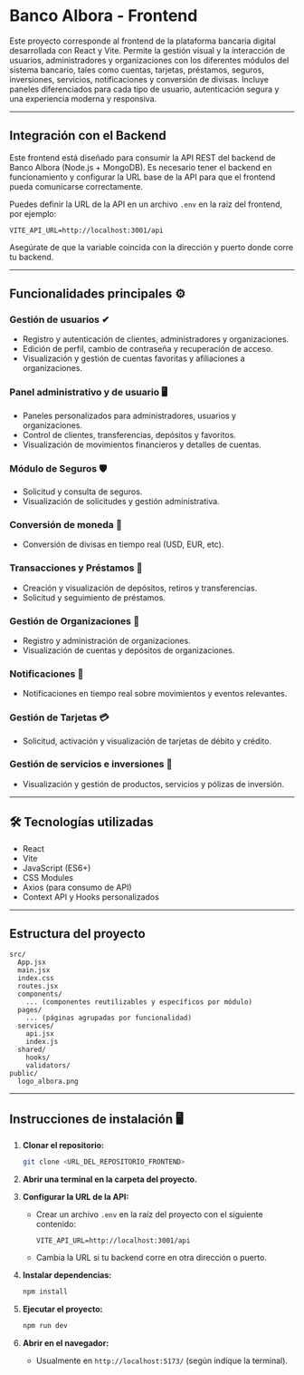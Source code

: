 # Banco Albora - Frontend

Este proyecto corresponde al frontend de la plataforma bancaria digital desarrollada con React y Vite. Permite la gestión visual y la interacción de usuarios, administradores y organizaciones con los diferentes módulos del sistema bancario, tales como cuentas, tarjetas, préstamos, seguros, inversiones, servicios, notificaciones y conversión de divisas. Incluye paneles diferenciados para cada tipo de usuario, autenticación segura y una experiencia moderna y responsiva.

---

## Integración con el Backend

Este frontend está diseñado para consumir la API REST del backend de Banco Albora (Node.js + MongoDB). Es necesario tener el backend en funcionamiento y configurar la URL base de la API para que el frontend pueda comunicarse correctamente.

Puedes definir la URL de la API en un archivo `.env` en la raíz del frontend, por ejemplo:

```
VITE_API_URL=http://localhost:3001/api
```

Asegúrate de que la variable coincida con la dirección y puerto donde corre tu backend.

---

## Funcionalidades principales ⚙

### Gestión de usuarios ✔
- Registro y autenticación de clientes, administradores y organizaciones.
- Edición de perfil, cambio de contraseña y recuperación de acceso.
- Visualización y gestión de cuentas favoritas y afiliaciones a organizaciones.

### Panel administrativo y de usuario 🖥️
- Paneles personalizados para administradores, usuarios y organizaciones.
- Control de clientes, transferencias, depósitos y favoritos.
- Visualización de movimientos financieros y detalles de cuentas.

### Módulo de Seguros 🛡️
- Solicitud y consulta de seguros.
- Visualización de solicitudes y gestión administrativa.

### Conversión de moneda 💸
- Conversión de divisas en tiempo real (USD, EUR, etc).

### Transacciones y Préstamos 🏦
- Creación y visualización de depósitos, retiros y transferencias.
- Solicitud y seguimiento de préstamos.

### Gestión de Organizaciones 🏢
- Registro y administración de organizaciones.
- Visualización de cuentas y depósitos de organizaciones.

### Notificaciones 📰
- Notificaciones en tiempo real sobre movimientos y eventos relevantes.

### Gestión de Tarjetas 💳
- Solicitud, activación y visualización de tarjetas de débito y crédito.

### Gestión de servicios e inversiones 🧾
- Visualización y gestión de productos, servicios y pólizas de inversión.

---

## 🛠️ Tecnologías utilizadas

- React
- Vite
- JavaScript (ES6+)
- CSS Modules
- Axios (para consumo de API)
- Context API y Hooks personalizados

---

## Estructura del proyecto

```
src/
  App.jsx
  main.jsx
  index.css
  routes.jsx
  components/
    ... (componentes reutilizables y específicos por módulo)
  pages/
    ... (páginas agrupadas por funcionalidad)
  services/
    api.jsx
    index.js
  shared/
    hooks/
    validators/
public/
  logo_albora.png
```

---

## Instrucciones de instalación 🖥

1. **Clonar el repositorio:**
   ```bash
   git clone <URL_DEL_REPOSITORIO_FRONTEND>
   ```

2. **Abrir una terminal en la carpeta del proyecto.**

3. **Configurar la URL de la API:**
   - Crear un archivo `.env` en la raíz del proyecto con el siguiente contenido:
     ```env
     VITE_API_URL=http://localhost:3001/api
     ```
   - Cambia la URL si tu backend corre en otra dirección o puerto.

4. **Instalar dependencias:**
   ```bash
   npm install
   ```

5. **Ejecutar el proyecto:**
   ```bash
   npm run dev
   ```

6. **Abrir en el navegador:**
   - Usualmente en `http://localhost:5173/` (según indique la terminal).